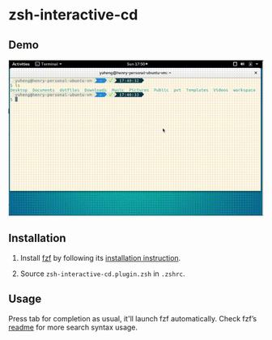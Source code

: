 # zsh-interactive-cd

## Demo

![demo](demo.gif)

## Installation

1. Install [fzf](https://github.com/junegunn/fzf) by following its
   [installation instruction](https://github.com/junegunn/fzf#installation).

2. Source `zsh-interactive-cd.plugin.zsh` in `.zshrc`.

## Usage

Press tab for completion as usual, it'll launch fzf automatically. Check fzf’s
[readme](https://github.com/junegunn/fzf#search-syntax) for more search syntax
usage.
